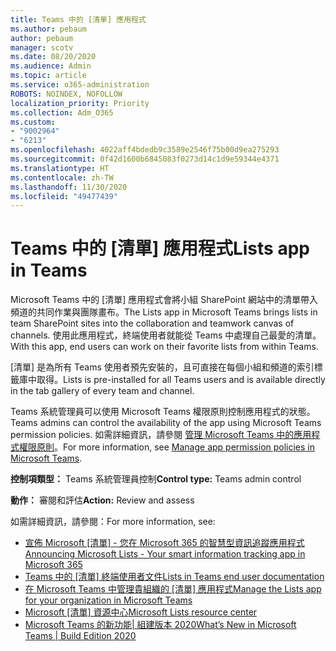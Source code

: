 ```yaml
---
title: Teams 中的 [清單] 應用程式
ms.author: pebaum
author: pebaum
manager: scotv
ms.date: 08/20/2020
ms.audience: Admin
ms.topic: article
ms.service: o365-administration
ROBOTS: NOINDEX, NOFOLLOW
localization_priority: Priority
ms.collection: Adm_O365
ms.custom:
- "9002964"
- "6213"
ms.openlocfilehash: 4022aff4bdedb9c3589e2546f75b00d9ea275293
ms.sourcegitcommit: 0f42d1600b6845083f0273d14c1d9e59344e4371
ms.translationtype: HT
ms.contentlocale: zh-TW
ms.lasthandoff: 11/30/2020
ms.locfileid: "49477439"
---
```

# <a name="lists-app-in-teams"></a><span data-ttu-id="4bb69-102">Teams 中的 [清單] 應用程式</span><span class="sxs-lookup"><span data-stu-id="4bb69-102">Lists app in Teams</span></span>

<span data-ttu-id="4bb69-103">Microsoft Teams 中的 [清單] 應用程式會將小組 SharePoint 網站中的清單帶入頻道的共同作業與團隊畫布。</span><span class="sxs-lookup"><span data-stu-id="4bb69-103">The Lists app in Microsoft Teams brings lists in team SharePoint sites into the collaboration and teamwork canvas of channels.</span></span> <span data-ttu-id="4bb69-104">使用此應用程式，終端使用者就能從 Teams 中處理自己最愛的清單。</span><span class="sxs-lookup"><span data-stu-id="4bb69-104">With this app, end users can work on their favorite lists from within Teams.</span></span>

<span data-ttu-id="4bb69-105">[清單] 是為所有 Teams 使用者預先安裝的，且可直接在每個小組和頻道的索引標籤庫中取得。</span><span class="sxs-lookup"><span data-stu-id="4bb69-105">Lists is pre-installed for all Teams users and is available directly in the tab gallery of every team and channel.</span></span>

<span data-ttu-id="4bb69-106">Teams 系統管理員可以使用 Microsoft Teams 權限原則控制應用程式的狀態。</span><span class="sxs-lookup"><span data-stu-id="4bb69-106">Teams admins can control the availability of the app using Microsoft Teams permission policies.</span></span> <span data-ttu-id="4bb69-107">如需詳細資訊，請參閱 [管理 Microsoft Teams 中的應用程式權限原則](https://docs.microsoft.com/microsoftteams/teams-app-permission-policies)。</span><span class="sxs-lookup"><span data-stu-id="4bb69-107">For more information, see [Manage app permission policies in Microsoft Teams](https://docs.microsoft.com/microsoftteams/teams-app-permission-policies).</span></span>

<span data-ttu-id="4bb69-108">**控制項類型：** Teams 系統管理員控制</span><span class="sxs-lookup"><span data-stu-id="4bb69-108">**Control type:**  Teams admin control</span></span>  

<span data-ttu-id="4bb69-109">**動作：**  審閱和評估</span><span class="sxs-lookup"><span data-stu-id="4bb69-109">**Action:**  Review and assess</span></span>

<span data-ttu-id="4bb69-110">如需詳細資訊，請參閱：</span><span class="sxs-lookup"><span data-stu-id="4bb69-110">For more information, see:</span></span>

- <span data-ttu-id="4bb69-111">[宣佈 Microsoft [清單] - 您在 Microsoft 365 的智慧型資訊追蹤應用程式](https://techcommunity.microsoft.com/t5/microsoft-365-blog/announcing-microsoft-lists-your-smart-information-tracking-app/ba-p/1372233)</span><span class="sxs-lookup"><span data-stu-id="4bb69-111">[Announcing Microsoft Lists - Your smart information tracking app in Microsoft 365](https://techcommunity.microsoft.com/t5/microsoft-365-blog/announcing-microsoft-lists-your-smart-information-tracking-app/ba-p/1372233)</span></span>
- <span data-ttu-id="4bb69-112">[Teams 中的 [清單] 終端使用者文件](https://support.microsoft.com/office/get-started-with-lists-in-microsoft-taeams-c971e46b-b36c-491b-9c35-efeddd0297db)</span><span class="sxs-lookup"><span data-stu-id="4bb69-112">[Lists in Teams end user documentation](https://support.microsoft.com/office/get-started-with-lists-in-microsoft-taeams-c971e46b-b36c-491b-9c35-efeddd0297db)</span></span>
- <span data-ttu-id="4bb69-113">[在 Microsoft Teams 中管理貴組織的 [清單] 應用程式](https://docs.microsoft.com/microsoftteams/manage-lists-app)</span><span class="sxs-lookup"><span data-stu-id="4bb69-113">[Manage the Lists app for your organization in Microsoft Teams](https://docs.microsoft.com/microsoftteams/manage-lists-app)</span></span>
- <span data-ttu-id="4bb69-114">[Microsoft [清單] 資源中心](https://aka.ms/MSLists)</span><span class="sxs-lookup"><span data-stu-id="4bb69-114">[Microsoft Lists resource center](https://aka.ms/MSLists)</span></span>
- [<span data-ttu-id="4bb69-115">Microsoft Teams 的新功能| 組建版本 2020</span><span class="sxs-lookup"><span data-stu-id="4bb69-115">What’s New in Microsoft Teams | Build Edition 2020</span></span>](https://techcommunity.microsoft.com/t5/microsoft-teams-blog/what-s-new-in-microsoft-teams-build-edition-2020/ba-p/1394224)
